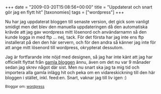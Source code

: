+++
date = "2009-03-20T15:08:56+00:00"
title = "Uppdaterat och snart gör jag en flytt hit"
[taxonomies]
tags = ["wordpress"]
+++

Nu har jag uppdaterat bloggen till senaste version, det gick som vanligt smidigt men det blev den manuella uppdateringen då den automatiska krävde att jag gav wordpress mitt lösenord och användarnamn så den kunde logga in med ftp &#8230; nej, tack. För det första har jag inte ens ftp installerat på den den här servern, och för den andra så känner jag inte för att ange mitt lösenord till wordpress, okrypterat dessutom.

Jag är fortfarande inte nöjd med designen, så jag har inte känt att jag har officiellt flyttat från [gamla bloggen][1] ännu, även om det nu var 9 månader sedan jag skrev något där sist. Men nu snart ska jag ta mig tid och importera alla gamla inlägg hit och peka om en vidareskickning till den här bloggen i stället, inkl. feed:en. Snart, vaknar jag till liv igen :) 

<small> <p class='technorati-tags'>
  Bloggar om: <a class='technorati-link' href='http://bloggar.se/om/wordpress' rel='tag' target='_self'>wordpress</a>
</p></small>

 [1]: http://www.junkpile.se/~s/wp/
